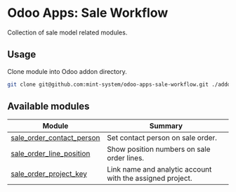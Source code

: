 # Odoo Apps: Sale Workflow

Collection of sale model related modules.

## Usage

Clone module into Odoo addon directory.

```bash
git clone git@github.com:mint-system/odoo-apps-sale-workflow.git ./addons/sale_workflow
```

## Available modules

| Module | Summary |
| --- | --- |
| [sale_order_contact_person](sale_order_contact_person) |         Set contact person on sale order. |
| [sale_order_line_position](sale_order_line_position) |         Show position numbers on sale order lines. |
| [sale_order_project_key](sale_order_project_key) |         Link name and analytic account with the assigned project. |

